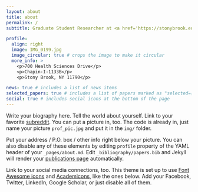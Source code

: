 ```yaml
---
layout: about
title: about
permalink: /
subtitle: Graduate Student Researcher at <a href='https://stonybrook.edu'>Stony Brook University</a>

profile:
  align: right
  image: IMG_0199.jpg
  image_circular: true # crops the image to make it circular
  more_info: >
    <p>700 Health Sciences Drive</p>
    <p>Chapin-I-1133B</p>
    <p>Stony Brook, NY 11790</p>

news: true # includes a list of news items
selected_papers: true # includes a list of papers marked as "selected={true}"
social: true # includes social icons at the bottom of the page
---
```


Write your biography here. Tell the world about yourself. Link to your favorite [subreddit](http://reddit.com). You can put a picture in, too. The code is already in, just name your picture `prof_pic.jpg` and put it in the `img/` folder.

Put your address / P.O. box / other info right below your picture. You can also disable any of these elements by editing `profile` property of the YAML header of your `_pages/about.md`. Edit `_bibliography/papers.bib` and Jekyll will render your [publications page](/al-folio/publications/) automatically.

Link to your social media connections, too. This theme is set up to use [Font Awesome icons](https://fontawesome.com/) and [Academicons](https://jpswalsh.github.io/academicons/), like the ones below. Add your Facebook, Twitter, LinkedIn, Google Scholar, or just disable all of them.
